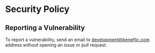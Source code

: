 # Security Policy

## Reporting a Vulnerability

To report a vulnerability, send an email to development@beneflic.com address without opening an issue or pull request.
